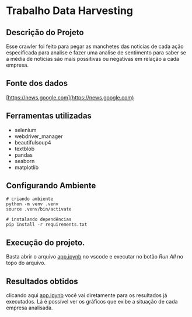 # Trabalho Data Harvesting

## Descrição do Projeto

Esse crawler foi feito para pegar as manchetes das noticias de cada ação especificada para analise e fazer uma analise de sentimento para saber se a média de noticias são mais possitivas ou negativas em relação a cada empresa. 

## Fonte dos dados

[https://news.google.com](https://news.google.com)

## Ferramentas utilizadas

* selenium
* webdriver_manager
* beautifulsoup4
* textblob
* pandas
* seaborn
* matplotlib

## Configurando Ambiente
```shell
# criando ambiente 
python -m venv .venv
source .venv/bin/activate

# instalando dependências
pip install -r requirements.txt
```

## Execução do projeto.

Basta abrir o arquivo [app.ipynb](app.ipynb) no vscode e executar no botão *Run All* no topo do arquivo.


## Resultados obtidos

clicando aqui [app.ipynb](app.ipynb) você vai diretamente para os resultados já executados. Lá é possível ver os gráficos
que exibe a situação de cada empresa analisada.